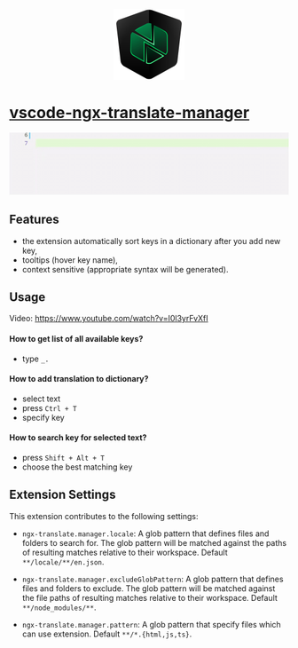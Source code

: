 <p style="text-align: center">
  <img src="images/ngx-translate-manager-icon-256px.png" alt="ngx-translate-manager icon" style="width: 128px" />
</p>

# [vscode-ngx-translate-manager](https://marketplace.visualstudio.com/items?itemName=0x8b.ngx-translate-manager)

![demo](images/demo.gif)

## Features

- the extension automatically sort keys in a dictionary after you add new key,
- tooltips (hover key name),
- context sensitive (appropriate syntax will be generated).

## Usage

Video: https://www.youtube.com/watch?v=I0l3yrFvXfI

#### How to get list of all available keys?

- type `_.`

#### How to add translation to dictionary?

- select text
- press `Ctrl + T`
- specify key

#### How to search key for selected text?

- press `Shift + Alt + T`
- choose the best matching key

## Extension Settings

This extension contributes to the following settings:

- `ngx-translate.manager.locale`: A glob pattern that defines files and folders to search for. The glob pattern will be matched against the paths of resulting matches relative to their workspace. Default `**/locale/**/en.json`.

- `ngx-translate.manager.excludeGlobPattern`: A glob pattern that defines files and folders to exclude. The glob pattern will be matched against the file paths of resulting matches relative to their workspace. Default `**/node_modules/**`.

- `ngx-translate.manager.pattern`: A glob pattern that specify files which can use extension. Default `**/*.{html,js,ts}`.
